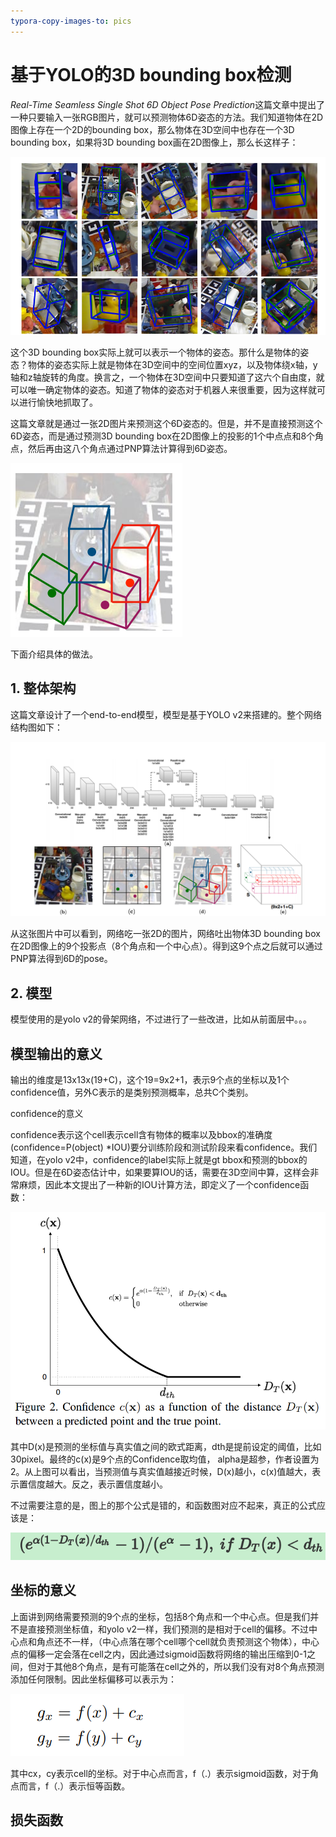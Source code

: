 ```yaml
---
typora-copy-images-to: pics
---
```


# 基于YOLO的3D bounding box检测

*Real-Time Seamless Single Shot 6D Object Pose Prediction*这篇文章中提出了一种只要输入一张RGB图片，就可以预测物体6D姿态的方法。我们知道物体在2D图像上存在一个2D的bounding box，那么物体在3D空间中也存在一个3D bounding box，如果将3D bounding box画在2D图像上，那么长这样子：

![1533882543301](pics/1533882543301.png)

这个3D bounding box实际上就可以表示一个物体的姿态。那什么是物体的姿态？物体的姿态实际上就是物体在3D空间中的空间位置xyz，以及物体绕x轴，y轴和z轴旋转的角度。换言之，一个物体在3D空间中只要知道了这六个自由度，就可以唯一确定物体的姿态。知道了物体的姿态对于机器人来很重要，因为这样就可以进行愉快地抓取了。

这篇文章就是通过一张2D图片来预测这个6D姿态的。但是，并不是直接预测这个6D姿态，而是通过预测3D bounding box在2D图像上的投影的1个中点点和8个角点，然后再由这八个角点通过PNP算法计算得到6D姿态。

![1533883163995](pics/1533883163995.png)

下面介绍具体的做法。

## 1. 整体架构

这篇文章设计了一个end-to-end模型，模型是基于YOLO v2来搭建的。整个网络结构图如下：

![1533883364382](pics/1533883364382.png)



从这张图片中可以看到，网络吃一张2D的图片，网络吐出物体3D bounding box在2D图像上的9个投影点（8个角点和一个中心点）。得到这9个点之后就可以通过PNP算法得到6D的pose。

## 2. 模型

模型使用的是yolo v2的骨架网络，不过进行了一些改进，比如从前面层中。。。

## 模型输出的意义

输出的维度是13x13x(19+C)，这个19=9x2+1，表示9个点的坐标以及1个confidence值，另外C表示的是类别预测概率，总共C个类别。

confidence的意义

confidence表示这个cell表示cell含有物体的概率以及bbox的准确度(confidence=P(object) *IOU)要分训练阶段和测试阶段来看confidence。我们知道，在yolo v2中，confidence的label实际上就是gt bbox和预测的bbox的IOU。但是在6D姿态估计中，如果要算IOU的话，需要在3D空间中算，这样会非常麻烦，因此本文提出了一种新的IOU计算方法，即定义了一个confidence函数：

![1533886961887](pics/1533886961887.png)

其中D(x)是预测的坐标值与真实值之间的欧式距离，dth是提前设定的阈值，比如30pixel。最终的c(x)是9个点的Confidence取均值， alpha是超参，作者设置为2。从上图可以看出，当预测值与真实值越接近时候，D(x)越小，c(x)值越大，表示置信度越大。反之，表示置信度越小。

不过需要注意的是，图上的那个公式是错的，和函数图对应不起来，真正的公式应该是：

![1533887377471](pics/1533887377471.png)

## 坐标的意义

上面讲到网络需要预测的9个点的坐标，包括8个角点和一个中心点。但是我们并不是直接预测坐标值，和yolo v2一样，我们预测的是相对于cell的偏移。不过中心点和角点还不一样，（中心点落在哪个cell哪个cell就负责预测这个物体），中心点的偏移一定会落在cell之内，因此通过sigmoid函数将网络的输出压缩到0-1之间，但对于其他8个角点，是有可能落在cell之外的，所以我们没有对8个角点预测添加任何限制。因此坐标偏移可以表示为：

![1533888270556](pics/1533888270556.png)

其中cx，cy表示cell的坐标。对于中心点而言，f（.）表示sigmoid函数，对于角点而言，f（.）表示恒等函数。





## 损失函数



